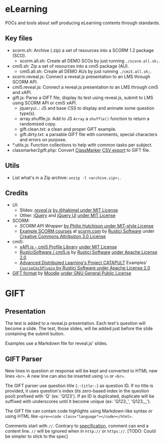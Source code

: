 # eLearning

POCs and tools about self producing eLearning contents through standards.

## Key files

* scorm.sh: Archive (.zip) a set of resources into a SCORM 1.2 package (SCO).
  - scorm.all.sh: Create all DEMO SCOs by just running `./scorm.all.sh;`.
* cmi5.sh: Zip a set of resources into a cmi5 package (AU).
  - cmi5.all.sh: Create all DEMO AUs by just running `./cmi5.all.sh;`.
* scorm.reveal.js: Connect a reveal.js presentation to an LMS through SCORM API.
* cmi5.reveal.js: Connect a reveal.js presentation to an LMS through cmi5 and xAPI.
* gift.js: Parse a GIFT file, display its test using reveal.js, submit to LMS using SCORM API or cmi5 xAPI.
  - jqueryui.*.*: JS and base CSS to display and animate some question type(s).
  - array.shuffle.js: Add to JS `Array` a `shuffle()` function to return a randomized copy.
  - gift.clean.txt: a clean and proper GIFT example.
  - gift.dirty.txt: a parsable GIFT file with comments, special characters and errors on purpose.
* *.utils.js: Function collections to help with common tasks per subject.
* classmarker2gift.php: Convert [ClassMarker](https://www.classmarker.com) [CSV export](https://www.classmarker.com/online-testing/manual/#exportquestions) to GIFT file.

## Utils

* List what's in a Zip archive: `unzip -l <archive.zip>;`.

## Credits

* UI:
  - Slides: _[reveal.js](https://revealjs.com/)_ [by @hakimel under MIT License](https://github.com/hakimel/reveal.js/blob/master/LICENSE)
  - Other: [jQuery](https://jquery.com/) and [jQuery UI](https://jqueryui.com/) [under MIT License](https://jquery.org/license/)
* SCORM:
  - _SCORM API Wrapper_ [by Philip Hutchison under MIT-style License](https://github.com/pipwerks/scorm-api-wrapper)
  - [Example SCORM courses](https://scorm.com/scorm-explained/technical-scorm/golf-examples/) at [scorm.com](https://scorm.com) by [Rustici Software](https://rusticisoftware.com) under [Creative Commons Attribution 3.0 License](https://creativecommons.org/licenses/by/3.0/)
* cmi5:
  - [xAPI.js - cmi5 Profile Library](https://www.xapijs.dev/) [under MIT License](https://github.com/xapijs/cmi5/blob/master/LICENSE.md)
  - [RusticiSoftware / cmi5.js](https://github.com/RusticiSoftware/cmi5.js) by [Rustici Software](https://rusticisoftware.com) [under Apache License 2.0](https://github.com/RusticiSoftware/cmi5.js/blob/3.x/LICENSE.md)
  - [Advanced Distributed Learning's Project CATAPULT](https://github.com/adlnet/CATAPULT) Examples' [`CourseCmi5Plugin` by Rustici Software under Apache License 2.0](https://github.com/adlnet/CATAPULT/blob/main/course_examples/masteryscore_framed/js/course_cmi5.js)
* [GIFT format](https://docs.moodle.org/en/GIFT_format) by [Moodle](https://moodle.org/) [under GNU General Public License](https://docs.moodle.org/dev/License)


# GIFT

## Presentation

The test is added to a reveal.js presentation.
Each test's question will become a slide.
The test, those slides, will be added just before the slide containing the submit button.

Examples use a Markdown file for reveal.js' slides.

## GIFT Parser

New lines in question or response will be kept and converted to HTML new lines `<br>`. A new line can also be inserted using `\n` or  `<br>`.

The GIFT parser use question title (`::title::`) as question ID.
If no title is provided, it uses question's index (its zero-based index in the question pool) prefixed with 'Q' (ex: 'Q123').
If an ID is duplicated, duplicate will be suffixed with underscores until it become unique (ex: 'Q123_', 'Q123__'). 

The GIFT file can contain code highlights using Markdown-like syntax or using HTML like `<pre><code class="language"></code></html>`.

Comments start with `//`. Contrary to [specification](https://docs.moodle.org/en/GIFT_format#Line_Comments), comment can end a content line. `//` will be ignored when in `http://` or `https://`. [TODO: Could be simpler to stick to the spec]
